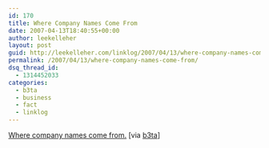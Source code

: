 ```yaml
---
id: 170
title: Where Company Names Come From
date: 2007-04-13T18:40:55+00:00
author: leekelleher
layout: post
guid: http://leekelleher.com/linklog/2007/04/13/where-company-names-come-from/
permalink: /2007/04/13/where-company-names-come-from/
dsq_thread_id:
  - 1314452033
categories:
  - b3ta
  - business
  - fact
  - linklog
---
```

[Where company names come from.](http://www.fortymedia.com/blog/post/69) [via [b3ta](http://b3ta.com/newsletter/issue271/)]